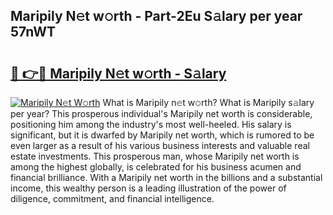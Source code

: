 ## Maripily N𝚎t w𝚘rth - Part-2Eu S𝚊lary per year 57nWT

# <h2><a href="http://gc34o7n.nevu.top/?p=Maripily">🔗 👉🔴 Maripily N𝚎t w𝚘rth - S𝚊lary</a></h2>

[![Maripily N𝚎t W𝚘rth](https://i.imgur.com/Oavwk0R.jpeg)](http://gc34o7n.nevu.top/?p=Maripily)
What is Maripily n𝚎t w𝚘rth? What is Maripily s𝚊lary per year?
This prosperous individual's Maripily net worth is considerable, positioning him among the industry's most well-heeled. His salary is significant, but it is dwarfed by Maripily net worth, which is rumored to be even larger as a result of his various business interests and valuable real estate investments. This prosperous man, whose Maripily net worth is among the highest globally, is celebrated for his business acumen and financial brilliance. With a Maripily net worth in the billions and a substantial income, this wealthy person is a leading illustration of the power of diligence, commitment, and financial intelligence.
